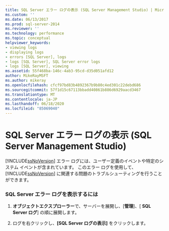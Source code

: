 ```yaml
---
title: SQL Server エラー ログの表示 (SQL Server Management Studio) | Microsoft Docs
ms.custom: ''
ms.date: 06/13/2017
ms.prod: sql-server-2014
ms.reviewer: ''
ms.technology: performance
ms.topic: conceptual
helpviewer_keywords:
- viewing logs
- displaying logs
- errors [SQL Server], logs
- logs [SQL Server], SQL Server error logs
- logs [SQL Server], viewing
ms.assetid: 55f468ba-146c-4ab3-95cd-d35d051afd12
author: MikeRayMSFT
ms.author: mikeray
ms.openlocfilehash: cfcf97bd83b4892367b9b80c4ed301c22debd686
ms.sourcegitcommit: 57f1d15c67113bbadd40861b886d6929aacd3467
ms.translationtype: MT
ms.contentlocale: ja-JP
ms.lasthandoff: 06/18/2020
ms.locfileid: "85069040"
---
```

# <a name="view-the-sql-server-error-log-sql-server-management-studio"></a>SQL Server エラー ログの表示 (SQL Server Management Studio)
  [!INCLUDE[ssNoVersion](../../includes/ssnoversion-md.md)] エラー ログには、ユーザー定義のイベントや特定のシステム イベントが含まれています。 このエラー ログを使用して、[!INCLUDE[ssNoVersion](../../includes/ssnoversion-md.md)] に関連する問題のトラブルシューティングを行うことができます。  
  
### <a name="to-view-the-sql-server-error-log"></a>SQL Server エラー ログを表示するには  
  
1.  **オブジェクトエクスプローラー**で、サーバーを展開し、[**管理**]、[ **SQL Server ログ**] の順に展開します。  
  
2.  ログを右クリックし、**[SQL Server ログの表示]** をクリックします。  
  
  

